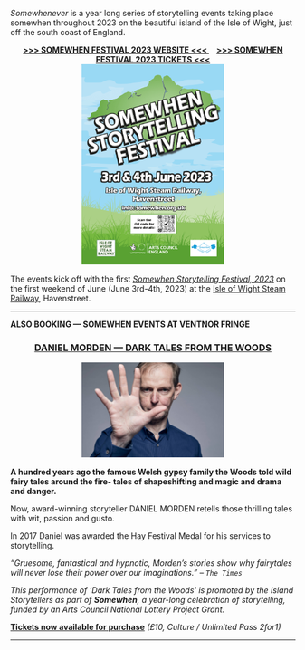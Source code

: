 *Somewhenever* is a year long series of storytelling events taking place somewhen throughout 2023 on the beautiful island of the Isle of Wight, just off the south coast of England.

<div style="text-align: center;"><strong><a href="./somewhen-festival-2023"> &gt;&gt;&gt; SOMEWHEN FESTIVAL 2023 WEBSITE &lt;&lt;&lt; </a>&nbsp;&nbsp;&nbsp; <a href="https://www.ticketsource.co.uk/somewhen-storytelling-festival"> &gt;&gt;&gt; SOMEWHEN FESTIVAL 2023 TICKETS &lt;&lt;&lt; </a></strong></div>

<div style="text-align: center;"><a href="./somewhen-festival-2023"><img width="50%" src="images/Island_Storytellers_A4_poster_2023_FINAL_compressed.png" /></a></div>

The events kick off with the first [*Somewhen Storytelling Festival, 2023*](./somewhen-festival-2023) on the first weekend of June (June 3rd-4th, 2023) at the [Isle of Wight Steam Railway](https://iwsteamrailway.co.uk/), Havenstreet.

<hr/>

__ALSO BOOKING — SOMEWHEN EVENTS AT VENTNOR FRINGE__

<div style="text-align: center;"><h3><a href="https://vfringe.co.uk/events/dark-tales-from-the-woods/">DANIEL MORDEN — DARK TALES FROM THE WOODS</a></h3>
<p><a href=""><img width="50%" src="images/dan_morden_face.jpg" /></a></p></div>

__A hundred years ago the famous Welsh gypsy family the Woods told wild fairy tales around the fire- tales of shapeshifting and magic and drama and danger.__

Now, award-winning storyteller DANIEL MORDEN retells those thrilling tales with wit, passion and gusto.

In 2017 Daniel was awarded the Hay Festival Medal for his services to storytelling.

_“Gruesome, fantastical and hypnotic, Morden’s stories show why fairytales will never lose their power over our imaginations.” – `The Times`_

*This performance of 'Dark Tales from the Woods' is promoted by the Island Storytellers as part of __Somewhen__, a year-long celebration of storytelling, funded by an Arts Council National Lottery Project Grant.*

[__Tickets now available for purchase__](https://thelittleboxoffice.com/ventnorexchange/book/event/180553) *(£10, Culture / Unlimited Pass 2for1)*

<hr/>
